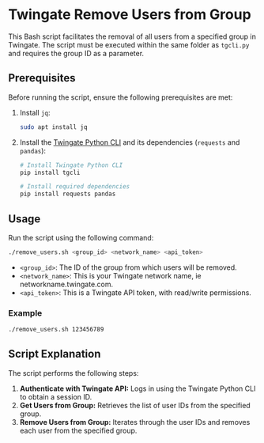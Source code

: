 # Twingate Remove Users from Group

This Bash script facilitates the removal of all users from a specified group in Twingate. The script must be executed within the same folder as `tgcli.py` and requires the group ID as a parameter.

## Prerequisites

Before running the script, ensure the following prerequisites are met:

1. Install `jq`:
    ```bash
    sudo apt install jq
    ```

2. Install the [Twingate Python CLI](https://github.com/Twingate-Labs/Twingate-CLI) and its dependencies (`requests` and `pandas`):
    ```bash
    # Install Twingate Python CLI
    pip install tgcli

    # Install required dependencies
    pip install requests pandas
    ```

## Usage

Run the script using the following command:

```bash
./remove_users.sh <group_id> <network_name> <api_token>
```

- `<group_id>`: The ID of the group from which users will be removed.
- `<network_name>`: This is your Twingate network name, ie networkname.twingate.com.
- `<api_token>`: This is a Twingate API token, with read/write permissions.

### Example

```bash
./remove_users.sh 123456789
```

## Script Explanation

The script performs the following steps:

1. **Authenticate with Twingate API:** Logs in using the Twingate Python CLI to obtain a session ID.
2. **Get Users from Group:** Retrieves the list of user IDs from the specified group.
3. **Remove Users from Group:** Iterates through the user IDs and removes each user from the specified group.